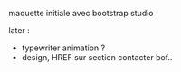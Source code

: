 maquette initiale avec bootstrap studio

later :
- typewriter animation ? 
- design, HREF sur section contacter bof.. 